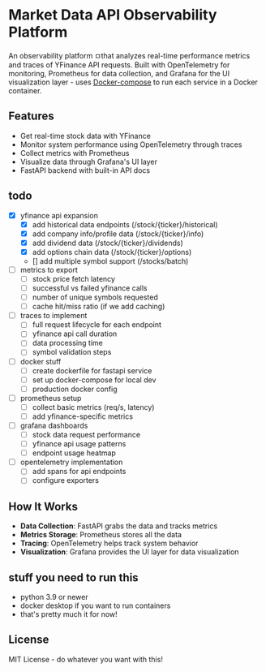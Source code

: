 # Market Data API Observability Platform

An observability platform ㅁthat analyzes real-time performance metrics and traces of YFinance API requests. Built with OpenTelemetry for monitoring, Prometheus for data collection, and Grafana for the UI visualization layer - uses [Docker-compose](https://docs.docker.com/compose/) to run each service in a Docker container.

## Features
- Get real-time stock data with YFinance
- Monitor system performance using OpenTelemetry through traces
- Collect metrics with Prometheus
- Visualize data through Grafana's UI layer
- FastAPI backend with built-in API docs

## todo
- [x] yfinance api expansion
  - [x] add historical data endpoints (/stock/{ticker}/historical)
  - [x] add company info/profile data (/stock/{ticker}/info)
  - [x] add dividend data (/stock/{ticker}/dividends)
  - [x] add options chain data (/stock/{ticker}/options)
  - [] add multiple symbol support (/stocks/batch)
- [ ] metrics to export
  - [ ] stock price fetch latency
  - [ ] successful vs failed yfinance calls
  - [ ] number of unique symbols requested
  - [ ] cache hit/miss ratio (if we add caching)
- [ ] traces to implement
  - [ ] full request lifecycle for each endpoint
  - [ ] yfinance api call duration
  - [ ] data processing time
  - [ ] symbol validation steps
- [ ] docker stuff
  - [ ] create dockerfile for fastapi service
  - [ ] set up docker-compose for local dev
  - [ ] production docker config
- [ ] prometheus setup
  - [ ] collect basic metrics (req/s, latency)
  - [ ] add yfinance-specific metrics
- [ ] grafana dashboards
  - [ ] stock data request performance
  - [ ] yfinance api usage patterns
  - [ ] endpoint usage heatmap
- [ ] opentelemetry implementation
  - [ ] add spans for api endpoints
  - [ ] configure exporters

## How It Works

- **Data Collection**: FastAPI grabs the data and tracks metrics
- **Metrics Storage**: Prometheus stores all the data
- **Tracing**: OpenTelemetry helps track system behavior
- **Visualization**: Grafana provides the UI layer for data visualization

## stuff you need to run this

- python 3.9 or newer
- docker desktop if you want to run containers
- that's pretty much it for now!

## License

MIT License - do whatever you want with this!


